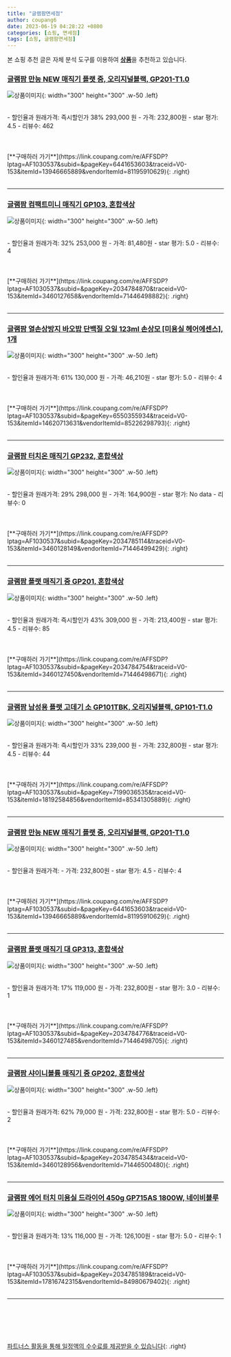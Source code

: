 ```yaml
---
title: "글램팜면세점"
author: coupang6
date: 2023-06-19 04:28:22 +0800
categories: [쇼핑, 면세점]
tags: [쇼핑, 글램팜면세점]
---
```


본 쇼핑 추천 글은 자체 분석 도구를 이용하여 [**상품**](https://link.coupang.com/a/bao1ui)을 추천하고 있습니다.

### [글램팜 만능 NEW 매직기 플랫 중, 오리지널블랙, GP201-T1.0](https://link.coupang.com/re/AFFSDP?lptag=AF1030537&subid=&pageKey=6441653603&traceid=V0-153&itemId=13946665889&vendorItemId=81195910629)

![상품이미지](https://thumbnail9.coupangcdn.com/thumbnails/remote/230x230ex/image/retail/images/1589584548737964-3fb0744f-64d6-45cf-95f8-5c754b3d1858.jpg){: width="300" height="300" .w-50 .left}


<br>
- 할인율과 원래가격: 즉시할인가 38%  293,000   원
- 가격: 232,800원
- star 평가: 4.5
- 리뷰수: 462
<br>
<br>
<br>
<br>
[**구매하러 가기**](https://link.coupang.com/re/AFFSDP?lptag=AF1030537&subid=&pageKey=6441653603&traceid=V0-153&itemId=13946665889&vendorItemId=81195910629){: .right}
<br>
<br>

---

### [글램팜 컴팩트미니 매직기 GP103, 혼합색상](https://link.coupang.com/re/AFFSDP?lptag=AF1030537&subid=&pageKey=2034784870&traceid=V0-153&itemId=3460127658&vendorItemId=71446498882)

![상품이미지](https://thumbnail6.coupangcdn.com/thumbnails/remote/230x230ex/image/retail/images/974391207486335-2564d802-7f44-4ce9-a528-4a894c4e24c4.jpg){: width="300" height="300" .w-50 .left}


<br>
- 할인율과 원래가격: 32%  253,000   원
- 가격: 81,480원
- star 평가: 5.0
- 리뷰수: 4
<br>
<br>
<br>
<br>
[**구매하러 가기**](https://link.coupang.com/re/AFFSDP?lptag=AF1030537&subid=&pageKey=2034784870&traceid=V0-153&itemId=3460127658&vendorItemId=71446498882){: .right}
<br>
<br>

---

### [글램팜 열손상방지 바오밥 단백질 오일 123ml 손상모 [미용실 헤어에센스], 1개](https://link.coupang.com/re/AFFSDP?lptag=AF1030537&subid=&pageKey=6550355934&traceid=V0-153&itemId=14620713631&vendorItemId=85226298793)

![상품이미지](https://thumbnail10.coupangcdn.com/thumbnails/remote/230x230ex/image/vendor_inventory/82f6/37ae8f7a76140337f93638db908ba80c978f11d6e634526ec081fa081e36.png){: width="300" height="300" .w-50 .left}


<br>
- 할인율과 원래가격: 61%  130,000   원
- 가격: 46,210원
- star 평가: 5.0
- 리뷰수: 4
<br>
<br>
<br>
<br>
[**구매하러 가기**](https://link.coupang.com/re/AFFSDP?lptag=AF1030537&subid=&pageKey=6550355934&traceid=V0-153&itemId=14620713631&vendorItemId=85226298793){: .right}
<br>
<br>

---

### [글램팜 터치온 매직기 GP232, 혼합색상](https://link.coupang.com/re/AFFSDP?lptag=AF1030537&subid=&pageKey=2034785114&traceid=V0-153&itemId=3460128149&vendorItemId=71446499429)

![상품이미지](https://thumbnail8.coupangcdn.com/thumbnails/remote/230x230ex/image/retail/images/1593157577662496-ea590e2d-dfb2-45f4-b767-18e3332e2a52.jpg){: width="300" height="300" .w-50 .left}


<br>
- 할인율과 원래가격: 29%  298,000   원
- 가격: 164,900원
- star 평가: No data
- 리뷰수: 0
<br>
<br>
<br>
<br>
[**구매하러 가기**](https://link.coupang.com/re/AFFSDP?lptag=AF1030537&subid=&pageKey=2034785114&traceid=V0-153&itemId=3460128149&vendorItemId=71446499429){: .right}
<br>
<br>

---

### [글램팜 플랫 매직기 중 GP201, 혼합색상](https://link.coupang.com/re/AFFSDP?lptag=AF1030537&subid=&pageKey=2034784754&traceid=V0-153&itemId=3460127450&vendorItemId=71446498671)

![상품이미지](https://thumbnail9.coupangcdn.com/thumbnails/remote/230x230ex/image/retail/images/1589412523195004-bbdbb42a-c8dd-4450-80c2-8364ddc1ffe2.jpg){: width="300" height="300" .w-50 .left}


<br>
- 할인율과 원래가격: 즉시할인가 43%  309,000   원
- 가격: 213,400원
- star 평가: 4.5
- 리뷰수: 85
<br>
<br>
<br>
<br>
[**구매하러 가기**](https://link.coupang.com/re/AFFSDP?lptag=AF1030537&subid=&pageKey=2034784754&traceid=V0-153&itemId=3460127450&vendorItemId=71446498671){: .right}
<br>
<br>

---

### [글램팜 남성용 플랫 고데기 소 GP101TBK, 오리지널블랙, GP101-T1.0](https://link.coupang.com/re/AFFSDP?lptag=AF1030537&subid=&pageKey=7199036535&traceid=V0-153&itemId=18192584856&vendorItemId=85341305889)

![상품이미지](https://thumbnail10.coupangcdn.com/thumbnails/remote/230x230ex/image/rs_quotation_api/d5uihisw/ea00c955981a4a28be914367c1f3c8b2.jpg){: width="300" height="300" .w-50 .left}


<br>
- 할인율과 원래가격: 즉시할인가 33%  239,000   원
- 가격: 232,800원
- star 평가: 4.5
- 리뷰수: 44
<br>
<br>
<br>
<br>
[**구매하러 가기**](https://link.coupang.com/re/AFFSDP?lptag=AF1030537&subid=&pageKey=7199036535&traceid=V0-153&itemId=18192584856&vendorItemId=85341305889){: .right}
<br>
<br>

---

### [글램팜 만능 NEW 매직기 플랫 중, 오리지널블랙, GP201-T1.0](https://link.coupang.com/re/AFFSDP?lptag=AF1030537&subid=&pageKey=6441653603&traceid=V0-153&itemId=13946665889&vendorItemId=81195910629)

![상품이미지](https://thumbnail9.coupangcdn.com/thumbnails/remote/230x230ex/image/retail/images/1589584548737964-3fb0744f-64d6-45cf-95f8-5c754b3d1858.jpg){: width="300" height="300" .w-50 .left}


<br>
- 할인율과 원래가격: 
- 가격: 232,800원
- star 평가: 4.5
- 리뷰수: 4
<br>
<br>
<br>
<br>
[**구매하러 가기**](https://link.coupang.com/re/AFFSDP?lptag=AF1030537&subid=&pageKey=6441653603&traceid=V0-153&itemId=13946665889&vendorItemId=81195910629){: .right}
<br>
<br>

---

### [글램팜 플랫 매직기 대 GP313, 혼합색상](https://link.coupang.com/re/AFFSDP?lptag=AF1030537&subid=&pageKey=2034784776&traceid=V0-153&itemId=3460127485&vendorItemId=71446498705)

![상품이미지](https://thumbnail6.coupangcdn.com/thumbnails/remote/230x230ex/image/retail/images/1593412593568627-4c97690b-1483-477b-8b22-93cf1515051f.jpg){: width="300" height="300" .w-50 .left}


<br>
- 할인율과 원래가격: 17%  119,000   원
- 가격: 232,800원
- star 평가: 3.0
- 리뷰수: 1
<br>
<br>
<br>
<br>
[**구매하러 가기**](https://link.coupang.com/re/AFFSDP?lptag=AF1030537&subid=&pageKey=2034784776&traceid=V0-153&itemId=3460127485&vendorItemId=71446498705){: .right}
<br>
<br>

---

### [글램팜 샤이니볼륨 매직기 중 GP202, 혼합색상](https://link.coupang.com/re/AFFSDP?lptag=AF1030537&subid=&pageKey=2034785434&traceid=V0-153&itemId=3460128956&vendorItemId=71446500480)

![상품이미지](https://thumbnail10.coupangcdn.com/thumbnails/remote/230x230ex/image/retail/images/977896671015740-94fb4f93-a5fa-4259-a9e0-a46cb0a8f328.jpg){: width="300" height="300" .w-50 .left}


<br>
- 할인율과 원래가격: 62%  79,000   원
- 가격: 232,800원
- star 평가: 5.0
- 리뷰수: 2
<br>
<br>
<br>
<br>
[**구매하러 가기**](https://link.coupang.com/re/AFFSDP?lptag=AF1030537&subid=&pageKey=2034785434&traceid=V0-153&itemId=3460128956&vendorItemId=71446500480){: .right}
<br>
<br>

---

### [글램팜 에어 터치 미용실 드라이어 450g GP715AS 1800W, 네이비블루](https://link.coupang.com/re/AFFSDP?lptag=AF1030537&subid=&pageKey=2034785189&traceid=V0-153&itemId=17816742315&vendorItemId=84980679402)

![상품이미지](https://thumbnail6.coupangcdn.com/thumbnails/remote/230x230ex/image/retail/images/2023/02/07/11/5/60ea3f35-8704-4912-9ba1-ad9e1396eeb5.jpg){: width="300" height="300" .w-50 .left}


<br>
- 할인율과 원래가격: 13%  116,000   원
- 가격: 126,100원
- star 평가: 5.0
- 리뷰수: 1
<br>
<br>
<br>
<br>
[**구매하러 가기**](https://link.coupang.com/re/AFFSDP?lptag=AF1030537&subid=&pageKey=2034785189&traceid=V0-153&itemId=17816742315&vendorItemId=84980679402){: .right}
<br>
<br>

---
<br><br><br><br><br> [파트너스 활동을 통해 일정액의 수수료를 제공받을 수 있습니다](https://link.coupang.com/a/bao1ui){: .right}